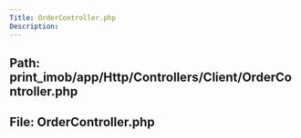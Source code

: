 ```yaml
---
Title: OrderController.php
Description:
---
```


## Path: print_imob/app/Http/Controllers/Client/OrderController.php
## File: OrderController.php
